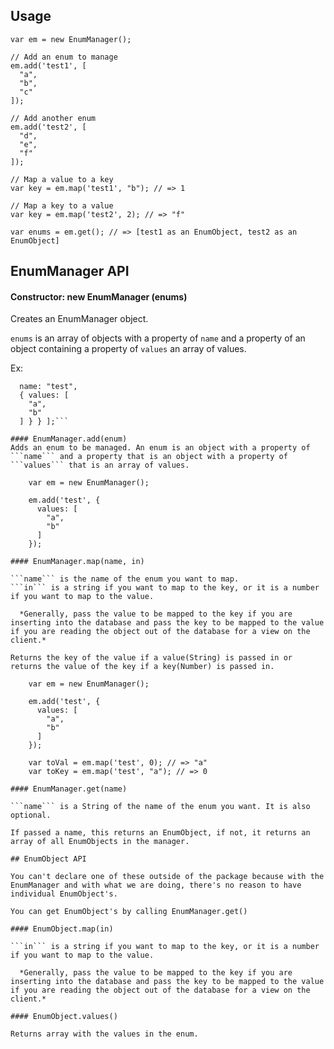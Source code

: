 ## Usage

    var em = new EnumManager();

    // Add an enum to manage
    em.add('test1', [
      "a",
      "b",
      "c"
    ]);

    // Add another enum
    em.add('test2', [
      "d",
      "e",
      "f"
    ]);

    // Map a value to a key
    var key = em.map('test1', "b"); // => 1

    // Map a key to a value
    var key = em.map('test2', 2); // => "f"

    var enums = em.get(); // => [test1 as an EnumObject, test2 as an EnumObject]

## EnumManager API

#### Constructor: new EnumManager (enums)
Creates an EnumManager object.

```enums``` is an array of objects with a property of ```name``` and a property of an object containing a property of ```values``` an array of values.

Ex:
```enums = [ {
  name: "test",
  { values: [
    "a",
    "b"
  ] } } ];```

#### EnumManager.add(enum)
Adds an enum to be managed. An enum is an object with a property of ```name``` and a property that is an object with a property of ```values``` that is an array of values.

    var em = new EnumManager();

    em.add('test', {
      values: [
        "a",
        "b"
      ]
    });

#### EnumManager.map(name, in)

```name``` is the name of the enum you want to map.
```in``` is a string if you want to map to the key, or it is a number if you want to map to the value.

  *Generally, pass the value to be mapped to the key if you are inserting into the database and pass the key to be mapped to the value if you are reading the object out of the database for a view on the client.*

Returns the key of the value if a value(String) is passed in or returns the value of the key if a key(Number) is passed in.

    var em = new EnumManager();

    em.add('test', {
      values: [
        "a",
        "b"
      ]
    });

    var toVal = em.map('test', 0); // => "a"
    var toKey = em.map('test', "a"); // => 0

#### EnumManager.get(name)

```name``` is a String of the name of the enum you want. It is also optional.

If passed a name, this returns an EnumObject, if not, it returns an array of all EnumObjects in the manager.

## EnumObject API

You can't declare one of these outside of the package because with the EnumManager and with what we are doing, there's no reason to have individual EnumObject's.

You can get EnumObject's by calling EnumManager.get()

#### EnumObject.map(in)

```in``` is a string if you want to map to the key, or it is a number if you want to map to the value.

  *Generally, pass the value to be mapped to the key if you are inserting into the database and pass the key to be mapped to the value if you are reading the object out of the database for a view on the client.*

#### EnumObject.values()

Returns array with the values in the enum.
